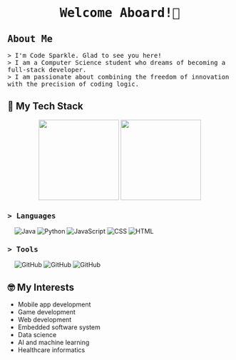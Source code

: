 <h1 align="center"><samp> Welcome Aboard!👋 </samp></h1>

<!-- Introduction --->

## <samp>About Me</samp>
<p align="left">
  <samp>&gt; I'm Code Sparkle. Glad to see you here! <br/>&gt; I am a Computer Science student who dreams of becoming a full-stack developer. <br/>&gt; I am passionate about combining the freedom of innovation with the precision of coding logic.</samp>
</p>

## 🌱 My Tech Stack

<p align="center">
  <img height="180" src="https://github-readme-stats.vercel.app/api/top-langs/?username=code-sparkle&show_icons=true&layout=compact&theme=neon"/>
  <!-- <img height="180em" src="https://github-readme-stats.vercel.app/api?username=code-sparkle&show_icons=true&count_private=true&include_all_commits=true&theme=neon" /> -->
  <img height="180" src="https://streak-stats.demolab.com/?user=code-sparkle&border_radius=6&theme=neon"/>
</p>

<!-- Skill List --->
### <samp>&gt; Languages </samp>
<p> &nbsp; &nbsp;
  <img alt="Java" src="https://img.shields.io/badge/Java-black?"/>
  <img alt="Python" src="https://img.shields.io/badge/Python-black?logo=python&logoColor=white"/>
  <img alt="JavaScript" src="https://img.shields.io/badge/JavaScript-black?logo=javascript&logoColor=white"/>
  <img alt="CSS" src="https://img.shields.io/badge/CSS3-black?logo=css3&logoColor=white"/>
  <img alt="HTML" src="https://img.shields.io/badge/HTML5-black?logo=html5&logoColor=white"/>
</p>

### <samp>&gt; Tools </samp>
<p> &nbsp; &nbsp;
  <img alt="GitHub" src="https://img.shields.io/badge/GitHub-black?logo=github&logoColor=white"/>
  <img alt="GitHub" src="https://img.shields.io/badge/Eclipse-black?logo=eclipseide&logoColor=white"/>
  <img alt="GitHub" src="https://img.shields.io/badge/VS_Code-black?logo=visualstudiocode&logoColor=white"/>
</p>

<!-- <a href=https://skillicons.dev"> <img src="https://skillicons.dev/icons?i=java,python,js,html,css&theme=light"/> </a> -->

## 🤓 My Interests

- Mobile app development
- Game development
- Web development
- Embedded software system
- Data science
- AI and machine learning
- Healthcare informatics

